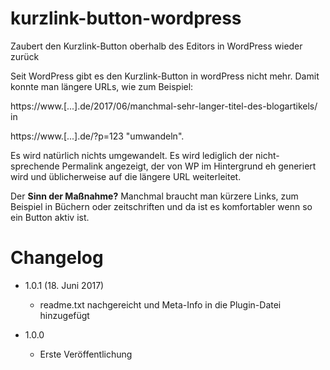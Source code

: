 # kurzlink-button-wordpress
Zaubert den Kurzlink-Button oberhalb des Editors in WordPress wieder zurück

Seit WordPress gibt es den Kurzlink-Button in wordPress nicht mehr. Damit konnte man längere URLs, wie zum Beispiel:

https://www.[...].de/2017/06/manchmal-sehr-langer-titel-des-blogartikels/ in 

https://www.[...].de/?p=123 "umwandeln".

Es wird natürlich nichts umgewandelt. Es wird lediglich der nicht-sprechende Permalink angezeigt, der von WP im Hintergrund eh generiert wird und üblicherweise auf die längere URL weiterleitet.

Der **Sinn der Maßnahme?** Manchmal braucht man kürzere Links, zum Beispiel in Büchern oder zeitschriften und da ist es komfortabler wenn so ein Button aktiv ist.

# Changelog #
- 1.0.1 (18. Juni 2017)
  - readme.txt nachgereicht und Meta-Info in die Plugin-Datei hinzugefügt

- 1.0.0
  - Erste Veröffentlichung
